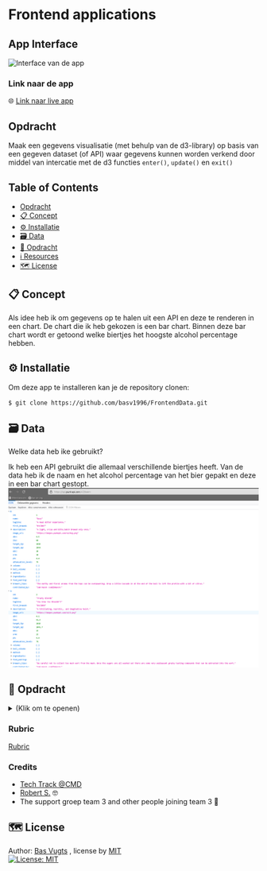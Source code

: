 # Frontend applications

## App Interface
![Interface van de app]()

### Link naar de app
:globe_with_meridians: [Link naar live app]() 


## Opdracht

Maak een gegevens visualisatie (met behulp van de d3-library) op basis van een gegeven dataset (of API) waar gegevens kunnen worden verkend door middel van intercatie met de d3 functies `enter()`, `update()` en `exit()`


## Table of Contents
  * [Opdracht](#assessment)
  * [📋 Concept](#---concept)
  * [⚙️ Installatie](#---installation)
  * [🗃 Data](#---data)
  * [🏫 Opdracht](#---Opdracht)
  * [ℹ️ Resources](#---resources)
  * [🗺️ License](#----license)


## 📋 Concept

Als idee heb ik om gegevens op te halen uit een API en deze te renderen in een chart. De chart die ik heb gekozen is een bar chart. Binnen deze bar chart wordt er getoond welke biertjes het hoogste alcohol percentage hebben.


## ⚙️ Installatie
Om deze app te installeren kan je de repository clonen:
```bash
$ git clone https://github.com/basv1996/FrontendData.git
```

## 🗃 Data
Welke data heb ike gebruikt?

Ik heb een API gebruikt die allemaal verschillende biertjes heeft. Van de data heb ik de naam en het alcohol percentage van het bier gepakt en deze in een bar chart gestopt. 
![Ruwe dataset](https://github.com/basv1996/FrontendData/blob/master/wiki_img/Dataset_raw.png)



## 🏫 Opdracht
<details>
  <summary></strong> (Klik om te openen)</summary>
Tijdens het vak Frontend data worden we beoordeld op de volgende punten:

- Toepassing van het onderwerp
- Begrijpen van de materie
- Kwaliteit
- Proces

</details>

### Rubric

[Rubric](https://github.com/basv1996/FrontendData/wiki/Rubric-Frontend-Data-21-22.png)

### Credits
-  [Tech Track @CMD](https://github.com/cmda-tt/course-21-22) 
- [Robert S.](https://github.com/roberrrt-s) :nerd_face:
- The support groep team 3 and other people joining team 3 :muscle:


## 🗺️ License
Author: [Bas Vugts](https://github.com/basv1996) , license by
[MIT](https://github.com/basv1996/FrontendData/blob/master/LICENSE)      
[![License: MIT](https://img.shields.io/badge/License-MIT-yellow.svg)](https://opensource.org/licenses/MIT)

